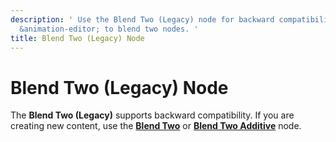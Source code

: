 ```yaml
---
description: ' Use the Blend Two (Legacy) node for backward compatibility in &ALYlong;
  &animation-editor; to blend two nodes. '
title: Blend Two (Legacy) Node
---
```

# Blend Two \(Legacy\) Node<a name="animation-editor-blending-blendtwolegacy"></a>

The **Blend Two \(Legacy\)** supports backward compatibility\. If you are creating new content, use the **[Blend Two](/docs/userguide/animation/editor/blending-blendtwo.md)** or **[Blend Two Additive](/docs/userguide/animation/editor/blending-blendtwoadditive.md)** node\.